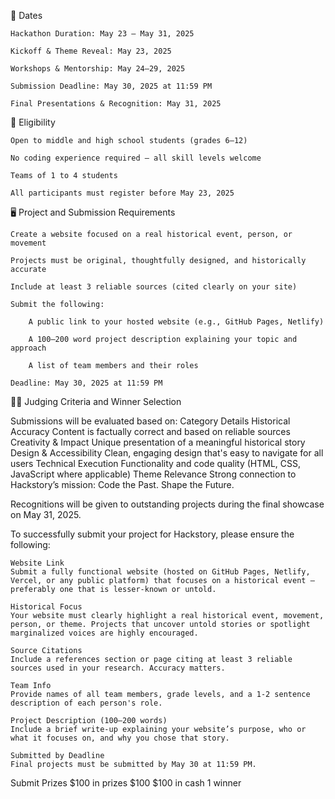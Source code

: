 📅 Dates

    Hackathon Duration: May 23 – May 31, 2025

    Kickoff & Theme Reveal: May 23, 2025

    Workshops & Mentorship: May 24–29, 2025

    Submission Deadline: May 30, 2025 at 11:59 PM

    Final Presentations & Recognition: May 31, 2025

👥 Eligibility

    Open to middle and high school students (grades 6–12)

    No coding experience required — all skill levels welcome

    Teams of 1 to 4 students

    All participants must register before May 23, 2025

🖥️ Project and Submission Requirements

    Create a website focused on a real historical event, person, or movement

    Projects must be original, thoughtfully designed, and historically accurate

    Include at least 3 reliable sources (cited clearly on your site)

    Submit the following:

        A public link to your hosted website (e.g., GitHub Pages, Netlify)

        A 100–200 word project description explaining your topic and approach

        A list of team members and their roles

    Deadline: May 30, 2025 at 11:59 PM

🧑‍⚖️ Judging Criteria and Winner Selection

Submissions will be evaluated based on:
Category 	Details
Historical Accuracy 	Content is factually correct and based on reliable sources
Creativity & Impact 	Unique presentation of a meaningful historical story
Design & Accessibility 	Clean, engaging design that's easy to navigate for all users
Technical Execution 	Functionality and code quality (HTML, CSS, JavaScript where applicable)
Theme Relevance 	Strong connection to Hackstory’s mission: Code the Past. Shape the Future.
 

Recognitions will be given to outstanding projects during the final showcase on May 31, 2025.




To successfully submit your project for Hackstory, please ensure the following:

    Website Link
    Submit a fully functional website (hosted on GitHub Pages, Netlify, Vercel, or any public platform) that focuses on a historical event — preferably one that is lesser-known or untold.

    Historical Focus
    Your website must clearly highlight a real historical event, movement, person, or theme. Projects that uncover untold stories or spotlight marginalized voices are highly encouraged.

    Source Citations
    Include a references section or page citing at least 3 reliable sources used in your research. Accuracy matters.

    Team Info
    Provide names of all team members, grade levels, and a 1-2 sentence description of each person's role.

    Project Description (100–200 words)
    Include a brief write-up explaining your website’s purpose, who or what it focuses on, and why you chose that story.

    Submitted by Deadline
    Final projects must be submitted by May 30 at 11:59 PM.

Submit
Prizes
$100 in prizes
$100
$100 in cash
1 winner

